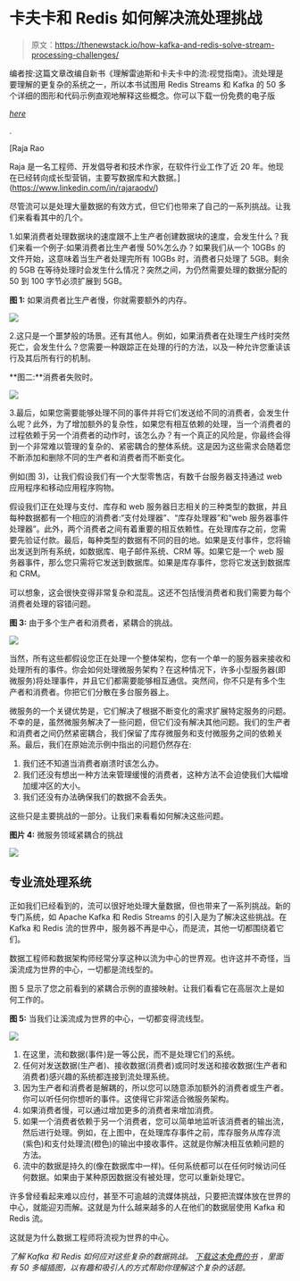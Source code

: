 # 卡夫卡和 Redis 如何解决流处理挑战

> 原文：<https://thenewstack.io/how-kafka-and-redis-solve-stream-processing-challenges/>

编者按:这篇文章改编自新书《理解雷迪斯和卡夫卡中的流:视觉指南》。流处理是要理解的更复杂的系统之一，所以本书试图用 Redis Streams 和 Kafka 的 50 多个详细的图形和代码示例直观地解释这些概念。你可以下载一份免费的电子版

[*here*](https://redis.com/docs/understanding-streams-in-redis-and-kafka-a-visual-guide/?utm_medium=social&utm_source=twitter&utm_campaign=Growth-Learn-Streaming&utm_content=chapter1)

.

[](https://www.linkedin.com/in/rajaraodv/)

 [Raja Rao

Raja 是一名工程师、开发倡导者和技术作家，在软件行业工作了近 20 年。他现在已经转向成长型营销，主要写数据库和大数据。](https://www.linkedin.com/in/rajaraodv/) [](https://www.linkedin.com/in/rajaraodv/)

尽管流可以是处理大量数据的有效方式，但它们也带来了自己的一系列挑战。让我们来看看其中的几个。

1.如果消费者处理数据块的速度跟不上生产者创建数据块的速度，会发生什么？我们来看一个例子:如果消费者比生产者慢 50%怎么办？如果我们从一个 10GBs 的文件开始，这意味着当生产者处理完所有 10GBs 时，消费者只处理了 5GB。剩余的 5GB 在等待处理时会发生什么情况？突然之间，为仍然需要处理的数据分配的 50 到 100 字节必须扩展到 5GB。

**图 1:** 如果消费者比生产者慢，你就需要额外的内存。

![](img/b73e16a5847d1653ded8705f5fd354f3.png)

2.这只是一个噩梦般的场景。还有其他人。例如，如果消费者在处理生产线时突然死亡，会发生什么？您需要一种跟踪正在处理的行的方法，以及一种允许您重读该行及其后所有行的机制。

**图二:**消费者失败时。

![](img/a0e5ada5842c478433fd97f5f1315777.png)

3.最后，如果您需要能够处理不同的事件并将它们发送给不同的消费者，会发生什么呢？此外，为了增加额外的复杂性，如果您有相互依赖的处理，当一个消费者的过程依赖于另一个消费者的动作时，该怎么办？有一个真正的风险是，你最终会得到一个非常难以管理的复杂的、紧密耦合的整体系统。这是因为这些需求会随着您不断添加和删除不同的生产者和消费者而不断变化。

例如(图 3)，让我们假设我们有一个大型零售店，有数千台服务器支持通过 web 应用程序和移动应用程序购物。

假设我们正在处理与支付、库存和 web 服务器日志相关的三种类型的数据，并且每种数据都有一个相应的消费者:“支付处理器”、“库存处理器”和“web 服务器事件处理器”。此外，两个消费者之间有着重要的相互依赖性。在处理库存之前，您需要先验证付款。最后，每种类型的数据有不同的目的地。如果是支付事件，您将输出发送到所有系统，如数据库、电子邮件系统、CRM 等。如果它是一个 web 服务器事件，那么您只需将它发送到数据库。如果是库存事件，您将它发送到数据库和 CRM。

可以想象，这会很快变得非常复杂和混乱。这还不包括慢消费者和我们需要为每个消费者处理的容错问题。

**图 3:** 由于多个生产者和消费者，紧耦合的挑战。

![](img/61ec0be2b99489942a5c3fb418072228.png)

当然，所有这些都假设您正在处理一个整体架构，您有一个单一的服务器来接收和处理所有的事件。你会如何处理微服务架构？在这种情况下，许多小型服务器(即微服务)将处理事件，并且它们都需要能够相互通信。突然间，你不只是有多个生产者和消费者。你把它们分散在多台服务器上。

微服务的一个关键优势是，它们解决了根据不断变化的需求扩展特定服务的问题。不幸的是，虽然微服务解决了一些问题，但它们没有解决其他问题。我们的生产者和消费者之间仍然紧密耦合，我们保留了库存微服务和支付微服务之间的依赖关系。最后，我们在原始流示例中指出的问题仍然存在:

1.  我们还不知道当消费者崩溃时该怎么办。
2.  我们还没有想出一种方法来管理缓慢的消费者，这种方法不会迫使我们大幅增加缓冲区的大小。
3.  我们还没有办法确保我们的数据不会丢失。

这些只是主要挑战的一部分。让我们来看看如何解决这些问题。

**图片 4:** 微服务领域紧耦合的挑战

![](img/f0685017e61db81b78861736f08016c7.png)

## **专业流处理系统**

正如我们已经看到的，流可以很好地处理大量数据，但也带来了一系列挑战。新的专门系统，如 Apache Kafka 和 Redis Streams 的引入是为了解决这些挑战。在 Kafka 和 Redis 流的世界中，服务器不再是中心，而是流，其他一切都围绕着它们。

数据工程师和数据架构师经常分享这种以流为中心的世界观。也许这并不奇怪，当溪流成为世界的中心，一切都是流线型的。

图 5 显示了您之前看到的紧耦合示例的直接映射。让我们看看它在高层次上是如何工作的。

**图 5:** 当我们让溪流成为世界的中心，一切都变得流线型。

[![](img/2ad29e1fe9c44ab57e012a4784eb3729.png)](https://cdn.thenewstack.io/media/2022/08/3c02300d-image5.jpg)

1.  在这里，流和数据(事件)是一等公民，而不是处理它们的系统。
2.  任何对发送数据(生产者)、接收数据(消费者)或同时发送和接收数据(生产者和消费者)感兴趣的系统都连接到流处理系统。
3.  因为生产者和消费者是解耦的，所以您可以随意添加额外的消费者或生产者。你可以听任何你想听的事件。这使得它非常适合微服务架构。
4.  如果消费者慢，可以通过增加更多的消费者来增加消费。
5.  如果一个消费者依赖于另一个消费者，您可以简单地监听该消费者的输出流，然后进行处理。例如，在上图中，在处理库存事件之前，库存服务从库存流(紫色)和支付处理流(橙色)的输出中接收事件。这就是你解决相互依赖问题的方法。
6.  流中的数据是持久的(像在数据库中一样)。任何系统都可以在任何时候访问任何数据。如果由于某种原因数据没有被处理，您可以重新处理它。

许多曾经看起来难以应付，甚至不可逾越的流媒体挑战，只要把流媒体放在世界的中心，就能迎刃而解。这就是为什么越来越多的人在他们的数据层使用 Kafka 和 Redis 流。

这就是为什么数据工程师将流视为世界的中心。

*了解 Kafka 和 Redis 如何应对这些复杂的数据挑战。* [*下载这本免费的书*](https://redis.com/docs/understanding-streams-in-redis-and-kafka-a-visual-guide/?utm_medium=social&utm_source=twitter&utm_campaign=Growth-Learn-Streaming&utm_content=chapter1) *，里面有 50 多幅插图，以有趣和吸引人的方式帮助你理解这个复杂的话题。*

<svg xmlns:xlink="http://www.w3.org/1999/xlink" viewBox="0 0 68 31" version="1.1"><title>Group</title> <desc>Created with Sketch.</desc></svg>